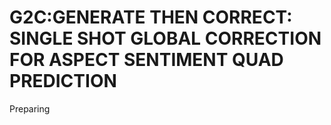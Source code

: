 # G2C:GENERATE THEN CORRECT: SINGLE SHOT GLOBAL CORRECTION FOR ASPECT SENTIMENT QUAD PREDICTION
Preparing
